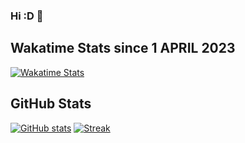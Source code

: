 ### Hi :D 👋


## Wakatime Stats since 1 APRIL 2023

[![Wakatime Stats](https://github-readme-stats.vercel.app/api/wakatime?username=MATI)](https://wakatime.com/@MATI)

## GitHub Stats
[![GitHub stats](https://github-readme-stats.vercel.app/api?username=MATIFIREofficiel&show_icons=true&theme=radical)](https://github.com/MATIFIREofficiel)
[![Streak](https://github-readme-streak-stats.herokuapp.com/?user=MATIFIREofficiel&theme=radical)](https://github.com/MATIFIREofficiel)
